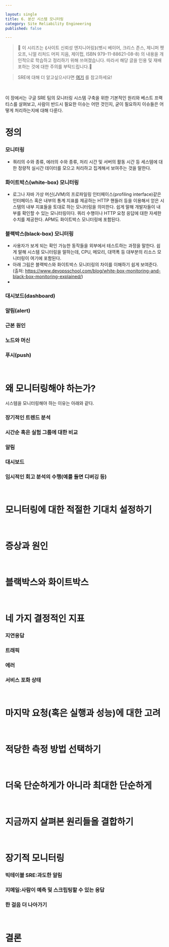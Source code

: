 ```yaml
---

layout: single
title: 6. 분산 시스템 모니터링
category: Site Reliability Engineering
published: false

---
```


>📌 이 시리즈는 ⟪사이트 신뢰성 엔지니어링⟫(벳시 베이어, 크리스 존스, 제니퍼 펫오프, 니얼 리처드 머피 지음, 제이펍, ISBN 979-11-88621-08-8) 의 내용을 개인적으로 학습하고 정리하기 위해 쓰여졌습니다. 따라서 해당 글을 인용 및 재배포하는 것에 대한 주의를 부탁드립니다.🚨

>SRE에 대해 더 알고싶으시다면 [여기](https://sre.google/) 를 참고하세요!

<br/>

이 장에서는 구글 SRE 팀의 모니터링 시스템 구축을 위한 기본적인 원리와 베스트 프랙티스를 살펴보고, 사람이 반드시 필요한 이슈는 어떤 것인지, 굳이 필요하지 이슈들은 어떻게 처리하는지에 대해 다룬다.

# 정의
### 모니터링
- 쿼리의 수와 종류, 에러의 수와 종류, 처리 시간 및 서버의 활동 시간 등 세스템에 대한 정량적 실시간 데이터를 모으고 처리하고 집계해서 보여주는 것을 말한다.
### 화이트박스(white-box) 모니터링
- 로그나 자바 가상 머신(JVM)의 프로파일링 인터페이스(profiling interface)같은 인터페이스 혹은 내부의 통계 지표를 제공하는 HTTP 핸들러 등을 이용해서 얻은 시스템의 내부 지표들을 토대로 하는 모니터링을 의미한다. 쉽게 말해 개발자들이 내부를 확인할 수 있는 모니터링이다. 쿼리 수행이나 HTTP 요청 응답에 대한 자세한 수치를 제공한다. APM도 화이트박스 모니터링에 포함된다.
### 블랙박스(black-box) 모니터링
- 사용자가 보게 되는 확인 가능한 동작들을 외부에서 테스트하는 과정을 말한다. 쉽게 말해 시스템 모니터링을 말하는데, CPU, 메모리, 대역폭 등 대부분의 리소스 모니터링이 여기에 포함된다.
- 아래 그림은 블랙박스와 화이트박스 모니터링의 차이를 이해하기 쉽게 보여준다. (출처: https://www.devopsschool.com/blog/white-box-monitoring-and-black-box-monitoring-explained/)
- 
### 대시보드(dashboard)
### 알림(alert)
### 근본 원인
### 노드와 머신
### 푸시(push)

<br/>

# 왜 모니터링해야 하는가?
시스템을 모니터링해야 하는 이유는 아래와 같다.
### 장기적인 트렌드 분석
### 시간순 혹은 실험 그룹에 대한 비교
### 알림
### 대시보드
### 임시적인 회고 분석의 수행(예를 들면 디버깅 등)

<br/>

# 모니터링에 대한 적절한 기대치 설정하기

<br/>

# 증상과 원인

<br/>

# 블랙박스와 화이트박스

<br/>

# 네 가지 결정적인 지표
### 지연응답
### 트래픽
### 에러
### 서비스 포화 상태

<br/>

# 마지막 요청(혹은 실행과 성능)에 대한 고려

<br/>

# 적당한 측정 방법 선택하기

<br/>

# 더욱 단순하게가 아니라 최대한 단순하게

<br/>

# 지금까지 살펴본 원리들을 결합하기

<br/>

# 장기적 모니터링
### 빅테이블 SRE:과도한 알림
### 지메일:사람이 예측 및 스크립팅할 수 있는 응답
### 한 걸음 더 나아가기

<br/>

# 결론
